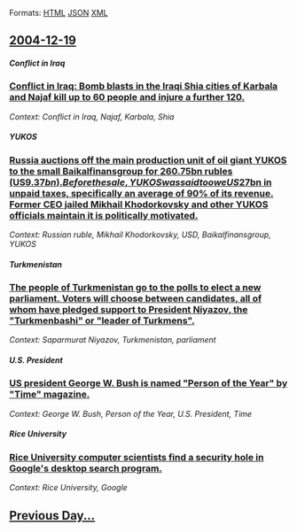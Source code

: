 
Formats: [HTML](2004/12/19/index.html)  [JSON](2004/12/19/index.json)  [XML](2004/12/19/index.xml)  

## [2004-12-19](/news/2004/12/19/index.md)

##### Conflict in Iraq
### [ Conflict in Iraq: Bomb blasts in the Iraqi Shia cities of Karbala and Najaf kill up to 60 people and injure a further 120. ](/news/2004/12/19/conflict-in-iraq-bomb-blasts-in-the-iraqi-shia-cities-of-karbala-and-najaf-kill-up-to-60-people-and-injure-a-further-120.md)
_Context: Conflict in Iraq, Najaf, Karbala, Shia_

##### YUKOS
### [ Russia auctions off the main production unit of oil giant YUKOS to the small Baikalfinansgroup for 260.75bn rubles (US$9.37bn). Before the sale, YUKOS was said to owe US$27bn in unpaid taxes, specifically an average of 90% of its revenue. Former CEO jailed Mikhail Khodorkovsky and other YUKOS officials maintain it is politically motivated. ](/news/2004/12/19/russia-auctions-off-the-main-production-unit-of-oil-giant-yukos-to-the-small-baikalfinansgroup-for-260-75bn-rubles-us-9-37bn-before-the.md)
_Context: Russian ruble, Mikhail Khodorkovsky, USD, Baikalfinansgroup, YUKOS_

##### Turkmenistan
### [ The people of Turkmenistan go to the polls to elect a new parliament. Voters will choose between candidates, all of whom have pledged support to President Niyazov, the "Turkmenbashi" or "leader of Turkmens". ](/news/2004/12/19/the-people-of-turkmenistan-go-to-the-polls-to-elect-a-new-parliament-voters-will-choose-between-candidates-all-of-whom-have-pledged-suppo.md)
_Context: Saparmurat Niyazov, Turkmenistan, parliament_

##### U.S. President
### [ US president George W. Bush is named "Person of the Year" by "Time" magazine. ](/news/2004/12/19/us-president-george-w-bush-is-named-person-of-the-year-by-time-magazine.md)
_Context: George W. Bush, Person of the Year, U.S. President, Time_

##### Rice University
### [ Rice University computer scientists find a security hole in Google's desktop search program. ](/news/2004/12/19/rice-university-computer-scientists-find-a-security-hole-in-google-s-desktop-search-program.md)
_Context: Rice University, Google_

## [Previous Day...](/news/2004/12/18/index.md)


